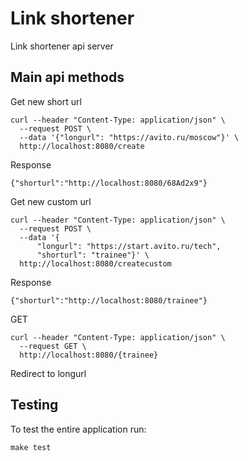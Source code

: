 # Link shortener

Link shortener api server

## Main api methods

Get new short url


```
curl --header "Content-Type: application/json" \
  --request POST \
  --data '{"longurl": "https://avito.ru/moscow"}' \
  http://localhost:8080/create
```

Response

```
{"shorturl":"http://localhost:8080/68Ad2x9"}
```

Get new custom url

```
curl --header "Content-Type: application/json" \
  --request POST \
  --data '{
      "longurl": "https://start.avito.ru/tech",
      "shorturl": "trainee"}' \
  http://localhost:8080/createcustom
```

Response

```
{"shorturl":"http://localhost:8080/trainee"}
```

GET

```
curl --header "Content-Type: application/json" \
  --request GET \
  http://localhost:8080/{trainee}
```

Redirect to longurl

## Testing

To test the entire application run:

```
make test
```

